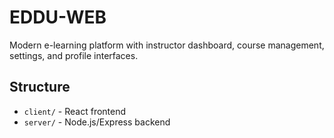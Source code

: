# EDDU-WEB

Modern e-learning platform with instructor dashboard, course management, settings, and profile interfaces.

## Structure
- `client/` - React frontend
- `server/` - Node.js/Express backend
